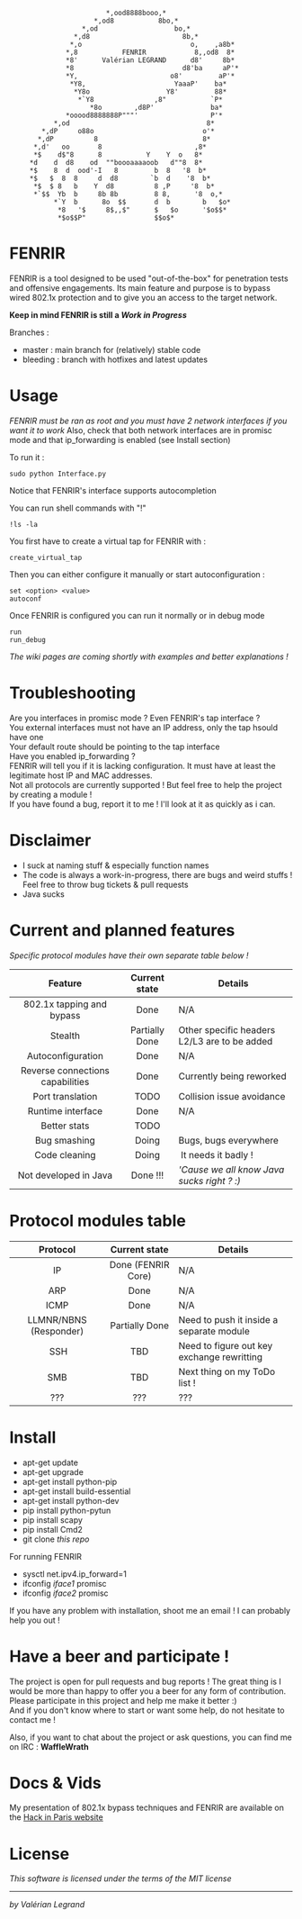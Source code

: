                             *,ood8888booo,*
                         *,od8           8bo,*
                      *,od                   bo,*
                    *,d8                       8b,*
                   *,o                           o,    ,a8b*
                  *,8           FENRIR            8,,od8  8*
                  *8'      Valérian LEGRAND      d8'     8b*
                  *8                           d8'ba     aP'*
                  *Y,                       o8'         aP'*
                   *Y8,                      YaaaP'    ba*
                    *Y8o                   Y8'         88*
                     *`Y8               ,8"           `P*
                        *8o        ,d8P'              ba*
                  *ooood8888888P"""'                  P'*
               *,od                                  8*
            *,dP     o88o                           o'*
           *,dP          8                          8*
          *,d'   oo       8                       ,8*
          *$    d$"8      8           Y    Y  o   8*
         *d    d  d8    od  ""boooaaaaoob   d""8  8*
         *$    8  d  ood'-I   8         b  8   '8  b*
         *$   $  8  8     d  d8        `b  d    '8  b*
          *$  $ 8   b    Y  d8          8 ,P     '8  b*
          *`$$  Yb  b     8b 8b         8 8,      '8  o,*
               *`Y  b      8o  $$       d  b        b   $o*
                *8   '$     8$,,$"      $   $o      '$o$$*
                *$o$$P"                 $$o$*


# FENRIR

FENRIR is a tool designed to be used "out-of-the-box" for penetration tests and offensive engagements. Its main feature and purpose is to bypass wired 802.1x protection and to give you an access to the target network.  

**Keep in mind FENRIR is still a _Work in Progress_**

Branches : 
+ master : main branch for (relatively) stable code
+ bleeding : branch with hotfixes and latest updates

# Usage

*FENRIR must be ran as root and you must have 2 network interfaces if you want it to work*
Also, check that both network interfaces are in promisc mode and that ip_forwarding is enabled (see Install section)

To run it :
```
sudo python Interface.py
```

Notice that FENRIR's interface supports autocompletion

You can run shell commands with "!"
```
!ls -la
```

You first have to create a virtual tap for FENRIR with :
```
create_virtual_tap
```

Then you can either configure it manually or start autoconfiguration :
```
set <option> <value>
autoconf
```

Once FENRIR is configured you can run it normally or in debug mode
```
run
run_debug
```

*The wiki pages are coming shortly with examples and better explanations !*


# Troubleshooting

Are you interfaces in promisc mode ? Even FENRIR's tap interface ?  
You external interfaces must not have an IP address, only the tap hsould have one  
Your default route should be pointing to the tap interface  
Have you enabled ip_forwarding ?  
FENRIR will tell you if it is lacking configuration. It must have at least the legitimate host IP and MAC addresses.  
Not all protocols are currently supported ! But feel free to help the project by creating a module !  
If you have found a bug, report it to me ! I'll look at it as quickly as i can.


# Disclaimer

+ I suck at naming stuff & especially function names
+ The code is always a work-in-progress, there are bugs and weird stuffs ! Feel free to throw bug tickets & pull requests
+ Java sucks


# Current and planned features

*Specific protocol modules have their own separate table below !*

| Feature                          | Current state  | Details |
| :------------------------------: | :------------: | ------- |
| 802.1x tapping and bypass        | Done           | N/A |
| Stealth                          | Partially Done | Other specific headers L2/L3 are to be added |
| Autoconfiguration                | Done           | N/A |
| Reverse connections capabilities | Done           | Currently being reworked |
| Port translation                 | TODO           | Collision issue avoidance |
| Runtime interface                | Done           | N/A |
| Better stats                     | TODO           | |
| Bug smashing                     | Doing          | Bugs, bugs everywhere |
| Code cleaning                    | Doing          | It needs it badly ! |
| Not developed in Java            | Done !!!       | *'Cause we all know Java sucks right ? :)* |


# Protocol modules table

| Protocol                | Current state             | Details |
| :---------------------: | :-----------------------: | ------- |
| IP                      | Done (FENRIR Core)        | N/A |
| ARP                     | Done                      | N/A |
| ICMP                    | Done                      | N/A |
| LLMNR/NBNS (Responder)  | Partially Done            | Need to push it inside a separate module |
| SSH                     | TBD                       | Need to figure out key exchange rewritting |
| SMB                     | TBD                       | Next thing on my ToDo list ! |
| ???                     | ???                       | ??? |


# Install

+ apt-get update
+ apt-get upgrade
+ apt-get install python-pip
+ apt-get install build-essential
+ apt-get install python-dev
+ pip install python-pytun
+ pip install scapy
+ pip install Cmd2
+ git clone *this repo*

For running FENRIR 
+ sysctl net.ipv4.ip_forward=1
+ ifconfig *iface1* promisc
+ ifconfig *iface2* promisc

If you have any problem with installation, shoot me an email ! I can probably help you out !


# Have a beer and participate !

The project is open for pull requests and bug reports ! The great thing is I would be more than happy to offer you a beer for any form of contribution. Please participate in this project and help me make it better :)  
And if you don't know where to start or want some help, do not hesitate to contact me !

Also, if you want to chat about the project or ask questions, you can find me on IRC : __WaffleWrath__


# Docs & Vids

My presentation of 802.1x bypass techniques and FENRIR are available on the [Hack in Paris website](https://hackinparis.com/archives/2017/#talk-2017-Network-Access-Control-and-Bypass-Techniques)  


# License

_This software is licensed under the terms of the MIT license_


---
*by Valérian Legrand*
